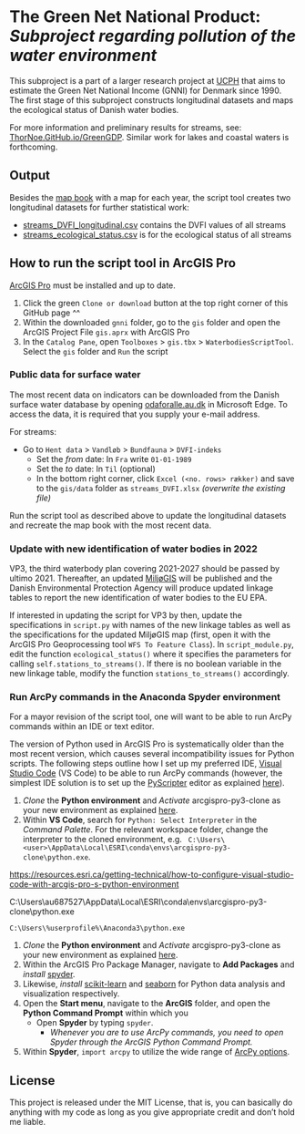 # The Green Net National Product: *Subproject regarding pollution of the water environment*

This subproject is a part of a larger research project at [UCPH](https://www.ku.dk/english/) that aims to estimate the Green Net National Income (GNNI) for Denmark since 1990. The first stage of this subproject constructs longitudinal datasets and maps the ecological status of Danish water bodies.

For more information and preliminary results for streams, see: [ThorNoe.GitHub.io/GreenGDP](https://thornoe.github.io/GreenGDP/). Similar work for lakes and coastal waters is forthcoming.



## Output

Besides the [map book](https://github.com/thornoe/GreenGDP/raw/master/gis/output/streams.pdf) with a map for each year, the script tool creates two longitudinal datasets for further statistical work:
- [streams_DVFI_longitudinal.csv](https://github.com/thornoe/GreenGDP/raw/master/gis/output/streams_DVFI_longitudinal.csv) contains the DVFI values of all streams
- [streams_ecological_status.csv](https://github.com/thornoe/GreenGDP/raw/master/gis/output/streams_ecological_status.csv) is for the ecological status of all streams



## How to run the script tool in ArcGIS Pro

[ArcGIS Pro](https://www.esri.com/en-us/arcgis/products/arcgis-pro/overview) must be installed and up to date.

1. Click the green `Clone or download` button at the top right corner of this GitHub page ^^
2. Within the downloaded `gnni` folder, go to the `gis` folder and open the ArcGIS Project File `gis.aprx` with ArcGIS Pro
3. In the `Catalog Pane`, open `Toolboxes` > `gis.tbx` > `WaterbodiesScriptTool`. Select the `gis` folder and `Run` the script


### Public data for surface water
The most recent data on indicators can be downloaded from the Danish surface water database by opening [odaforalle.au.dk](https://odaforalle.au.dk/) in Microsoft Edge. To access the data, it is required that you supply your e-mail address.

For streams:

- Go to `Hent data` > `Vandløb` > `Bundfauna` > `DVFI-indeks`
  - Set the *from* date: In `Fra` write `01-01-1989`
  - Set the *to* date: In `Til` (optional)
  - In the bottom right corner, click `Excel (<no. rows> rækker)` and save to the `gis/data` folder as `streams_DVFI.xlsx` *(overwrite the existing file)*

Run the script tool as described above to update the longitudinal datasets and recreate the map book with the most recent data.


### Update with new identification of water bodies in 2022
VP3, the third waterbody plan covering 2021-2027 should be passed by ultimo 2021. Thereafter, an updated [MiljøGIS](https://mst.dk/service/miljoegis/) will be published and the Danish Environmental Protection Agency will produce updated linkage tables to report the new identification of water bodies to the EU EPA.

If interested in updating the script for VP3 by then, update the specifications in `script.py` with names of the new linkage tables as well as the specifications for the updated MiljøGIS map (first, open it with the ArcGIS Pro Geoprocessing tool `WFS To Feature Class`). In `script_module.py`, edit the function `ecological_status()` where it specifies the parameters for calling `self.stations_to_streams()`. If there is no boolean variable in the new linkage table, modify the function `stations_to_streams()` accordingly.


### Run ArcPy commands in the Anaconda Spyder environment

For a mayor revision of the script tool, one will want to be able to run ArcPy commands within an IDE or text editor.

The version of Python used in ArcGIS Pro is systematically older than the most recent version, which causes several incompatibility issues for Python scripts. The following steps outline how I set up my preferred IDE, [Visual Studio Code](https://code.visualstudio.com/) (VS Code) to be able to run ArcPy commands (however, the simplest IDE solution is to set up the [PyScripter](https://github.com/pyscripter/pyscripter/wiki) editor as explained [here](https://www.e-education.psu.edu/geog485/node/213)).
1. *Clone* the **Python environment** and *Activate* arcgispro-py3-clone as your new environment as explained [here](https://www.e-education.psu.edu/geog485/node/213).
2. Within **VS Code**, search for `Python: Select Interpreter` in the *Command Palette*. For the relevant workspace folder, change the interpreter to the cloned environment, e.g. ` C:\Users\<user>\AppData\Local\ESRI\conda\envs\arcgispro-py3-clone\python.exe`.

https://resources.esri.ca/getting-technical/how-to-configure-visual-studio-code-with-arcgis-pro-s-python-environment

C:\Users\au687527\AppData\Local\ESRI\conda\envs\arcgispro-py3-clone\python.exe



`C:\Users\%userprofile%\Anaconda3\python.exe`

1. *Clone* the **Python environment** and *Activate* arcgispro-py3-clone as your new environment as explained [here](https://www.e-education.psu.edu/geog485/node/213).
2. Within the ArcGIS Pro Package Manager, navigate to **Add Packages** and *install* [spyder](https://www.spyder-ide.org).
3. Likewise, *install* [scikit-learn](https://scikit-learn.org/stable/index.html) and [seaborn](https://seaborn.pydata.org/) for Python data analysis and visualization respectively.
4. Open the **Start menu**, navigate to the **ArcGIS** folder, and open the **Python Command Prompt** within which you
   - Open **Spyder** by typing `spyder`.
      - *Whenever you are to use ArcPy commands, you need to open Spyder through the ArcGIS Python Command Prompt.*
5. Within **Spyder**, `import arcpy` to utilize the wide range of [ArcPy options](https://pro.arcgis.com/en/pro-app/arcpy/main/arcgis-pro-arcpy-reference.htm).


## License

This project is released under the MIT License, that is, you can basically do anything with my code as long as you give appropriate credit and don’t hold me liable.

